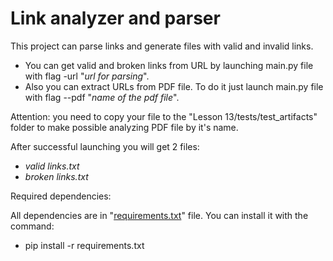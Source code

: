 # Link analyzer and parser

This project can parse links and generate files with valid and invalid links.

- You can get valid and broken links from URL by launching main.py file with flag -url "_url for parsing_". 
- Also you can extract URLs from PDF file. To do it just launch main.py file with flag --pdf "_name of the pdf file_".

Attention: you need to copy your file to the "Lesson 13/tests/test_artifacts" folder to make possible analyzing PDF file by it's name.

After successful launching you will get 2 files:

- _valid links.txt_
- _broken links.txt_

Required dependencies:

All dependencies are in "[requirements.txt](https://github.com/Castertroy911/HILLEL_exams/commit/62c7304a0eebc72bc69608eddc52bef5c5436d95)" file.
You can install it with the command:
- pip install -r requirements.txt

